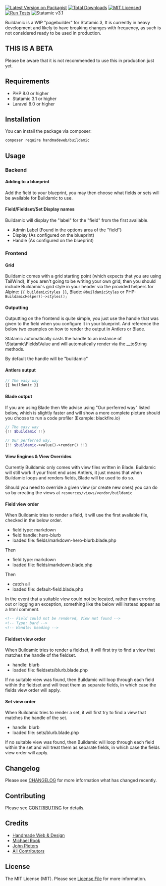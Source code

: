 [![Latest Version on Packagist](https://img.shields.io/packagist/v/handmadeweb/buildamic.svg?style=flat-square)](https://packagist.org/packages/handmadeweb/buildamic)
[![Total Downloads](https://img.shields.io/packagist/dt/handmadeweb/buildamic.svg?style=flat-square)](https://packagist.org/packages/handmadeweb/buildamic)
[![MIT Licensed](https://img.shields.io/badge/license-MIT-blue.svg?style=flat-square)](LICENSE.md)
[![Run Tests](https://github.com/handmadeweb/buildamic/actions/workflows/tests.yml/badge.svg)](https://github.com/handmadeweb/buildamic/actions/workflows/tests.yml)
![Statamic v3.1](https://img.shields.io/badge/Statamic-3.1+-FF269E?style=flat-square)

Buildamic is a WIP "pagebuilder" for Statamic 3, It is currently in heavy development and likely to have breaking changes with frequency, as such is not considered ready to be used in production.

## THIS IS A BETA
Please be aware that it is not recommended to use this in production just yet.

## Requirements
* PHP 8.0 or higher
* Statamic 3.1 or higher
* Laravel 8.0 or higher

## Installation

You can install the package via composer:

```bash
composer require handmadeweb/buildamic
```

## Usage

### Backend
#### Adding to a blueprint

Add the field to your blueprint, you may then choose what fields or sets will be available for Buildamic to use.

#### Field/Fieldset/Set Display names
Buildamic will display the "label" for the "field" from the first available.
* Admin Label (Found in the options area of the "field")
* Display (As configured on the blueprint)
* Handle (As configured on the blueprint)

### Frontend
#### Grid
Buildamic comes with a grid starting point (which expects that you are using TailWind), If you aren't going to be writing your own grid, then you should include Buildamic's grid style in your header via the provided helpers for Alpine: `{{ buildamicStyles }}`, Blade: `@buildamicStyles` or PHP: `BuildamicHelper()->styles();`

#### Outputting
Outputting on the frontend is quite simple, you just use the handle that was given to the field when you configure it in your blueprint.
And reference the below two examples on how to render the output in Antlers or Blade.

Statamic automatically casts the handle to an instance of \Statamic\Fields\Value and will automatically render via the __toString methods. 

By default the handle will be "buildamic"

#### Antlers output
```php
// The easy way
{{ buildamic }}
```

#### Blade output
If you are using Blade then We advise using "Our perferred way" listed below, which is slightly faster and will show a more complete picture should you choose to run a code profiler (Example: blackfire.io)

```php
// The easy way
{!! $buildamic !!}

// Our perferred way.
{!! $buildamic->value()->render() !!}
```

#### View Engines & View Overrides
Currently Buildamic only comes with view files written in Blade.
Buildamic will still work if your front end uses Antlers, it just means that when Buildamic loops and renders fields, Blade will be used to do so.

Should you need to override a given view (or create new ones) you can do so by creating the views at `resources/views/vendor/buildamic`

#### Field view order
When Buildamic tries to render a field, it will use the first available file, checked in the below order.

* field type: markdown
* field handle: hero-blurb
* loaded file: fields/markdown-hero-blurb.blade.php
 
Then

* field type: markdown
* loaded file: fields/markdown.blade.php

Then

* catch all
* loaded file: default-field.blade.php

In the event that a suitable view could not be located, rather than erroring out or logging an exception, something like the below will instead appear as a html comment.

```html
<!-- Field could not be rendered, View not found -->
<!-- Type: bard -->
<!-- Handle: heading -->
```

#### Fieldset view order
When Buildamic tries to render a fieldset, it will first try to find a view that matches the handle of the fieldset.
* handle: blurb
* loaded file: fieldsets/blurb.blade.php

If no suitable view was found, then Buildamic will loop through each field within the fieldset and will treat them as separate fields, in which case the fields view order will apply.

#### Set view order
When Buildamic tries to render a set, it will first try to find a view that matches the handle of the set.

* handle: blurb
* loaded file: sets/blurb.blade.php

If no suitable view was found, then Buildamic will loop through each field within the set and will treat them as separate fields, in which case the fields view order will apply.

## Changelog

Please see [CHANGELOG](https://github.com/handmadeweb/buildamic/blob/main/CHANGELOG.md) for more information what has changed recently.

## Contributing

Please see [CONTRIBUTING](https://github.com/handmadeweb/buildamic/blob/main/CONTRIBUTING.md) for details.

## Credits

- [Handmade Web & Design](https://github.com/handmadeweb)
- [Michael Rook](https://github.com/michaelr0)
- [John Pieters](https://github.com/sliver37)
- [All Contributors](https://github.com/handmadeweb/buildamic/graphs/contributors)

## License

The MIT License (MIT). Please see [License File](https://github.com/handmadeweb/buildamic/blob/main/LICENSE.md) for more information.